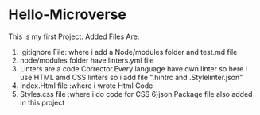 # Hello-Microverse

This is my first Project:
Added Files Are:
1) .gitignore File: where i add a Node/modules folder and test.md file
2) node/modules folder have linters.yml file
3) Linters are a code Corrector.Every language have own linter so here i use HTML amd CSS linters 
    so i add file ".hintrc and .Stylelinter.json"
4) Index.Html file :where i wrote Html Code
5) Styles.css file :where i do code for CSS
6)json Package file also added in this project 
